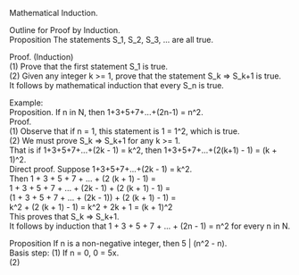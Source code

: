 Mathematical Induction.     

Outline for Proof by Induction.     
Proposition The statements S_1, S_2, S_3, ... are all true.     

Proof. (Induction)     
(1) Prove that the first statement S_1 is true.     
(2) Given any integer k >= 1, prove that the statement S_k => S_k+1 is true.     
It follows by mathematical induction that every S_n is true.     


Example:     
Proposition. If n in N, then 1+3+5+7+...+(2n-1) = n^2.     
Proof.     
(1) Observe that if n = 1, this statement is 1 = 1^2, which is true.     
(2) We must prove S_k => S_k+1 for any k >= 1.     
That is if 1+3+5+7+...+(2k - 1) = k^2, then 1+3+5+7+...+(2(k+1) - 1) = (k + 1)^2.     
Direct proof. Suppose 1+3+5+7+...+(2k - 1) = k^2.     
Then 1 + 3 + 5 + 7 + ... + (2 (k + 1) - 1) =       
1 + 3 + 5 + 7 + ... + (2k - 1) + (2 (k + 1) - 1) =     
(1 + 3 + 5 + 7 + ... + (2k - 1)) + (2 (k + 1) - 1) =      
k^2 + (2 (k + 1) - 1) = k^2 + 2k + 1 = (k + 1)^2      
This proves that S_k => S_k+1.     
It follows by induction that 1 + 3 + 5 + 7 + ... + (2n - 1) = n^2 for every n in N.     


Proposition If n is a non-negative integer, then 5 | (n^2 - n).     
Basis step:
(1) If n = 0, 0 = 5x.    
(2)
